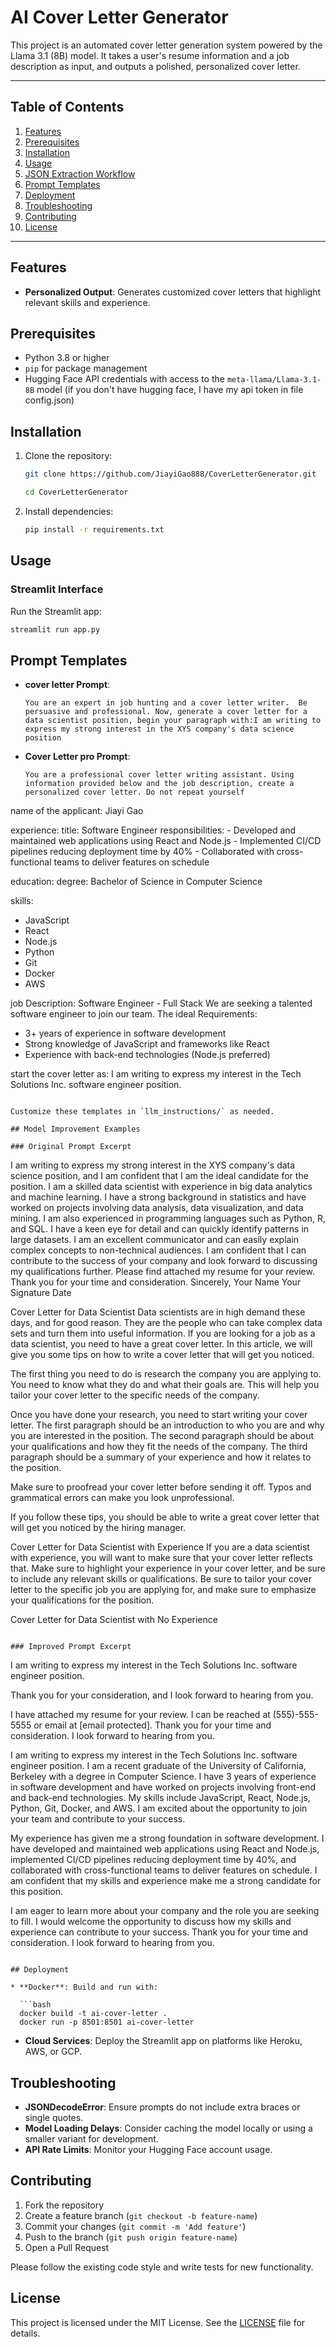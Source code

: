 # AI Cover Letter Generator

This project is an automated cover letter generation system powered by the Llama 3.1 (8B) model. It takes a user's resume information and a job description as input, and outputs a polished, personalized cover letter.

---

## Table of Contents

1. [Features](#features)
2. [Prerequisites](#prerequisites)
3. [Installation](#installation)
4. [Usage](#usage)
5. [JSON Extraction Workflow](#json-extraction-workflow)
6. [Prompt Templates](#prompt-templates)
7. [Deployment](#deployment)
8. [Troubleshooting](#troubleshooting)
9. [Contributing](#contributing)
10. [License](#license)

---

## Features

* **Personalized Output**: Generates customized cover letters that highlight relevant skills and experience.


## Prerequisites

* Python 3.8 or higher
* `pip` for package management
* Hugging Face API credentials with access to the `meta-llama/Llama-3.1-8B` model (if you don't have hugging face, I have my api token in file config.json)

## Installation

1. Clone the repository:

   ```bash
   git clone https://github.com/JiayiGao888/CoverLetterGenerator.git
   
   cd CoverLetterGenerator
   ```
2. Install dependencies:

   ```bash
   pip install -r requirements.txt
   ```


## Usage

### Streamlit Interface

Run the Streamlit app:

```bash
streamlit run app.py
```



## Prompt Templates

* **cover letter Prompt**:

  ```text
  You are an expert in job hunting and a cover letter writer.  Be persuasive and professional. Now, generate a cover letter for a data scientist position, begin your paragraph with:I am writing to express my strong interest in the XYS company's data science position
  ```
* **Cover Letter pro Prompt**:

  ```text
  You are a professional cover letter writing assistant. Using information provided below and the job description, create a personalized cover letter. Do not repeat yourself

name of the applicant: Jiayi Gao

experience:
  title: Software Engineer
  responsibilities:
    - Developed and maintained web applications using React and Node.js
    - Implemented CI/CD pipelines reducing deployment time by 40%
    - Collaborated with cross-functional teams to deliver features on schedule

education:
  degree: Bachelor of Science in Computer Science

skills:
  - JavaScript
  - React
  - Node.js
  - Python
  - Git
  - Docker
  - AWS

job Description:
Software Engineer - Full Stack
We are seeking a talented software engineer to join our team. The ideal Requirements:
- 3+ years of experience in software development
- Strong knowledge of JavaScript and frameworks like React
- Experience with back-end technologies (Node.js preferred)

start the cover letter as: I am writing to express my interest in the Tech Solutions Inc. software engineer position.
  ```

Customize these templates in `llm_instructions/` as needed.

## Model Improvement Examples

### Original Prompt Excerpt

```
I am writing to express my strong interest in the XYS company's data science position, and I am confident that I am the ideal candidate for the position. I am a skilled data scientist with experience in big data analytics and machine learning. I have a strong background in statistics and have worked on projects involving data analysis, data visualization, and data mining. I am also experienced in programming languages such as Python, R, and SQL. I have a keen eye for detail and can quickly identify patterns in large datasets. I am an excellent communicator and can easily explain complex concepts to non-technical audiences. I am confident that I can contribute to the success of your company and look forward to discussing my qualifications further. Please find attached my resume for your review. Thank you for your time and consideration. Sincerely, Your Name Your Signature Date

Cover Letter for Data Scientist
Data scientists are in high demand these days, and for good reason. They are the people who can take complex data sets and turn them into useful information. If you are looking for a job as a data scientist, you need to have a great cover letter. In this article, we will give you some tips on how to write a cover letter that will get you noticed.

The first thing you need to do is research the company you are applying to. You need to know what they do and what their goals are. This will help you tailor your cover letter to the specific needs of the company.

Once you have done your research, you need to start writing your cover letter. The first paragraph should be an introduction to who you are and why you are interested in the position. The second paragraph should be about your qualifications and how they fit the needs of the company. The third paragraph should be a summary of your experience and how it relates to the position.

Make sure to proofread your cover letter before sending it off. Typos and grammatical errors can make you look unprofessional.

If you follow these tips, you should be able to write a great cover letter that will get you noticed by the hiring manager.

Cover Letter for Data Scientist with Experience
If you are a data scientist with experience, you will want to make sure that your cover letter reflects that. Make sure to highlight your experience in your cover letter, and be sure to include any relevant skills or qualifications. Be sure to tailor your cover letter to the specific job you are applying for, and make sure to emphasize your qualifications for the position.

Cover Letter for Data Scientist with No Experience
```

### Improved Prompt Excerpt

```
I am writing to express my interest in the Tech Solutions Inc. software engineer position.

Thank you for your consideration, and I look forward to hearing from you.

I have attached my resume for your review. I can be reached at (555)-555-5555 or email at [email protected]. Thank you for your time and consideration. I look forward to hearing from you.

I am writing to express my interest in the Tech Solutions Inc. software engineer position. I am a recent graduate of the University of California, Berkeley with a degree in Computer Science. I have 3 years of experience in software development and have worked on projects involving front-end and back-end technologies. My skills include JavaScript, React, Node.js, Python, Git, Docker, and AWS. I am excited about the opportunity to join your team and contribute to your success.

My experience has given me a strong foundation in software development. I have developed and maintained web applications using React and Node.js, implemented CI/CD pipelines reducing deployment time by 40%, and collaborated with cross-functional teams to deliver features on schedule. I am confident that my skills and experience make me a strong candidate for this position.

I am eager to learn more about your company and the role you are seeking to fill. I would welcome the opportunity to discuss how my skills and experience can contribute to your success. Thank you for your time and consideration. I look forward to hearing from you.
```

## Deployment

* **Docker**: Build and run with:

  ```bash
  docker build -t ai-cover-letter .
  docker run -p 8501:8501 ai-cover-letter
  ```
* **Cloud Services**: Deploy the Streamlit app on platforms like Heroku, AWS, or GCP.

## Troubleshooting

* **JSONDecodeError**: Ensure prompts do not include extra braces or single quotes.
* **Model Loading Delays**: Consider caching the model locally or using a smaller variant for development.
* **API Rate Limits**: Monitor your Hugging Face account usage.

## Contributing

1. Fork the repository
2. Create a feature branch (`git checkout -b feature-name`)
3. Commit your changes (`git commit -m 'Add feature'`)
4. Push to the branch (`git push origin feature-name`)
5. Open a Pull Request

Please follow the existing code style and write tests for new functionality.

## License

This project is licensed under the MIT License. See the [LICENSE](LICENSE) file for details.

